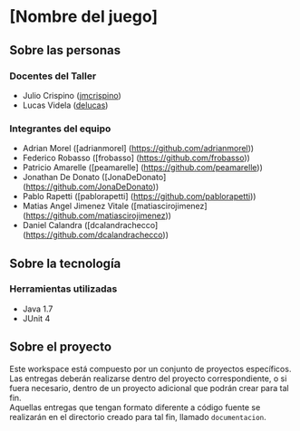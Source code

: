 # [Nombre del juego]

## Sobre las personas

### Docentes del Taller

* Julio Crispino ([jmcrispino](https://github.com/jmcrispino))
* Lucas Videla ([delucas](https://github.com/delucas))

### Integrantes del equipo

* Adrian Morel ([adrianmorel] (https://github.com/adrianmorel))
* Federico Robasso ([frobasso] (https://github.com/frobasso))
* Patricio Amarelle ([peamarelle] (https://github.com/peamarelle))
* Jonathan De Donato ([JonaDeDonato] (https://github.com/JonaDeDonato))
* Pablo Rapetti ([pablorapetti] (https://github.com/pablorapetti))
* Matias Angel Jimenez Vitale ([matiascirojimenez] (https://github.com/matiascirojimenez))
* Daniel Calandra ([dcalandrachecco] (https://github.com/dcalandrachecco))

## Sobre la tecnología

### Herramientas utilizadas

* Java 1.7
* JUnit 4

## Sobre el proyecto

Este workspace está compuesto por un conjunto de proyectos específicos. Las entregas deberán realizarse dentro del proyecto correspondiente, o si fuera necesario, dentro de un proyecto adicional que podrán crear para tal fin.  
Aquellas entregas que tengan formato diferente a código fuente se realizarán en el directorio creado para tal fin, llamado `documentacion`.
